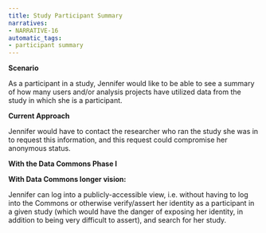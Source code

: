 ```yaml
---
title: Study Participant Summary
narratives:
- NARRATIVE-16
automatic_tags:
- participant summary
---
```

**Scenario**

As a participant in a study, Jennifer would like to be able to see a summary of how many users and/or analysis projects have utilized data from the study in which she is a participant.

**Current Approach**

Jennifer would have to contact the researcher who ran the study she was in to request this information, and this request could compromise her anonymous status.


**With the Data Commons Phase I**



**With Data Commons longer vision:**

Jennifer can log into a publicly-accessible view, i.e. without having to log into the Commons or otherwise verify/assert her identity as a participant in a given study (which would have the danger of exposing her identity, in addition to being very difficult to assert), and search for her study.